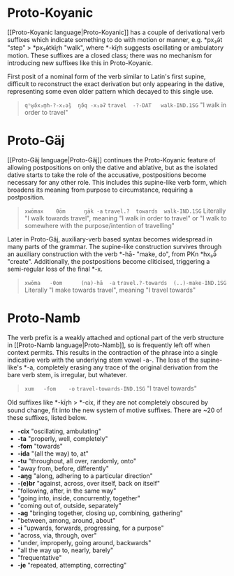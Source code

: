 # Proto-Koyanic
[[Proto-Koyanic language|Proto-Koyanic]] has a couple of derivational verb suffixes which indicate something to do with motion or manner, e.g. \*px₃ə́t "step" > \*px₃ə́tkīr̥h "walk", where \*-kīr̥h suggests oscillating or ambulatory motion. These suffixes are a closed class; there was no mechanism for introducing new suffixes like this in Proto-Koyanic.

First posit of a nominal form of the verb similar to Latin's first supine, difficult to reconstruct the exact derivation but only appearing in the dative, representing some even older pattern which decayed to this single use.
>`qʰw̥ə̄́x₃m̥h-?-x₂əl̥  ŋə̄́q -x₁əʡ`
>`travel  -?-DAT   walk-IND.1SG`
>"I walk in order to travel"
# Proto-Gäj
[[Proto-Gäj language|Proto-Gäj]] continues the Proto-Koyanic feature of allowing postpositions on only the dative and ablative, but as the isolated dative starts to take the role of the accusative, postpositions become necessary for any other role. This includes this supine-like verb form, which broadens its meaning from purpose to circumstance, requiring a postposition.
>`xwōmax    θōm      ŋāk -a`
>`travel.?  towards  walk-IND.1SG`
>Literally "I walk towards travel", meaning "I walk in order to travel" or "I walk to somewhere with the purpose/intention of travelling"

Later in Proto-Gäj, auxiliary-verb based syntax becomes widespread in many parts of the grammar. The supine-like construction survives through an auxiliary construction with the verb \*-hā- "make, do", from PKn \*hx₃ə̄́ "create".
Additionally, the postpositions become cliticised, triggering a semi-regular loss of the final \*-x.
>`xwōma   -θom      (na)-hā  -a`
>`travel.?-towards  (..)-make-IND.1SG`
>Literally "I make towards travel", meaning "I travel towards"
# Proto-Namb
The verb prefix is a weakly attached and optional part of the verb structure in [[Proto-Namb language|Proto-Namb]], so is frequently left off when context permits. This results in the contraction of the phrase into a single indicative verb with the underlying stem vowel -a-. The loss of the supine-like's \*-a, completely erasing any trace of the original derivation from the bare verb stem, is irregular, but whatever.
>`xum   -fom    -o`
>`travel-towards-IND.1SG`
>"I travel towards"

Old suffixes like \*-kīr̥h > \*-cix, if they are not completely obscured by sound change, fit into the new system of motive suffixes. There are ~20 of these suffixes, listed below.
- **-cix** "oscillating, ambulating"
- **-ta** "properly, well, completely"
- **-fom** "towards"
- **-ida** "(all the way) to, at"
- **-tu** "throughout, all over, randomly, onto"
- "away from, before, differently"
- **-aŋg** "along, adhering to a particular direction"
- **-(e)br** "against, across, over itself, back on itself"
- "following, after, in the same way"
- "going into, inside, concurrently, together"
- "coming out of, outside, separately"
- **-ag** "bringing together, closing up, combining, gathering"
- "between, among, around, about"
- **-i** "upwards, forwards, progressing, for a purpose"
- "across, via, through, over"
- "under, improperly, going around, backwards"
- "all the way up to, nearly, barely"
- "frequentative"
- **-je** "repeated, attempting, correcting"